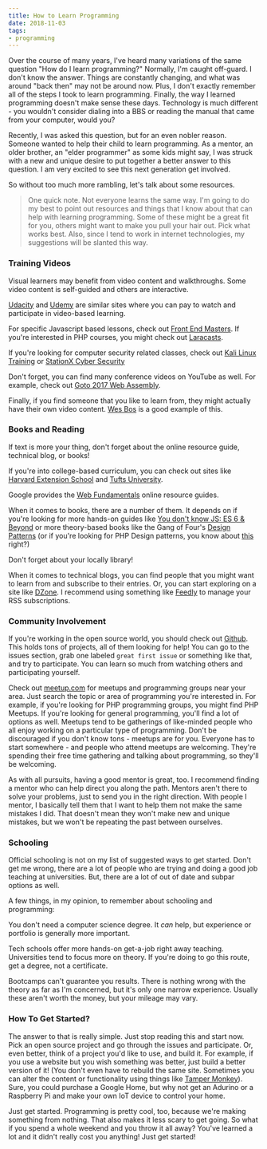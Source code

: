 ```yaml
---
title: How to Learn Programming
date: 2018-11-03
tags:
- programming
---
```

Over the course of many years, I've heard many variations of the same question "How do I learn programming?"  Normally, I'm caught off-guard. I don't know the answer. Things are constantly changing, and what was around "back then" may not be around now.  Plus, I don't exactly remember all of the steps I took to learn programming.  Finally, the way I learned programming doesn't make sense these days.  Technology is much different - you wouldn't consider dialing into a BBS or reading the manual that came from your computer, would you?

<!--more-->

Recently, I was asked this question, but for an even nobler reason. Someone wanted to help their child to learn programming. As a mentor, an older brother, an "elder programmer" as some kids might say, I was struck with a new and unique desire to put together a better answer to this question. I am very excited to see this next generation get involved.

So without too much more rambling, let's talk about some resources.  

> One quick note. Not everyone learns the same way. I'm going to do my best to point out resources and things that I know about that can help with learning programming. Some of these might be a great fit for you, others might want to make you pull your hair out. Pick what works best.  Also, since I tend to work in internet technologies, my suggestions will be slanted this way.

### Training Videos

Visual learners may benefit from video content and walkthroughs. Some video content is self-guided and others are interactive.

[Udacity](https://udacity.com) and [Udemy](https://www.udemy.com) are similar sites where you can pay to watch and participate in video-based learning.

For specific Javascript based lessons, check out [Front End Masters](https://frontendmasters.com).  If you're interested in PHP courses, you might check out [Laracasts](https://laracasts.com/).

If you're looking for computer security related classes, check out [Kali Linux Training](https://kali.training/) or [StationX Cyber Security](https://courses.stationx.net/)

Don't forget, you can find many conference videos on YouTube as well.  For example, check out [Goto 2017 Web Assembly](https://www.youtube.com/watch?v=R9wn99Xheq4).

Finally, if you find someone that you like to learn from, they might actually have their own video content.  [Wes Bos](https://wesbos.com/courses/) is a good example of this.

### Books and Reading

If text is more your thing, don't forget about the online resource guide, technical blog, or books!

If you're into college-based curriculum, you can check out sites like [Harvard Extension School](https://www.extension.harvard.edu/open-learning-initiative/intensive-introduction-computer-science) and [Tufts University](https://tuftsdev.github.io/DefenseAgainstTheDarkArts/).

Google provides the [Web Fundamentals](https://developers.google.com/web/fundamentals/) online resource guides.

When it comes to books, there are a number of them. It depends on if you're looking for more hands-on guides like [You don't know JS: ES 6 & Beyond](https://www.amazon.com/You-Dont-Know-JS-Beyond/dp/1491904240) or more theory-based books like the Gang of Four's [Design Patterns](https://www.amazon.com/Design-Patterns-Elements-Reusable-Object-Oriented/dp/0201633612) (or if you're looking for PHP Design patterns, you know about [this](http://saray.me/look-at-this-guy) right?)

Don't forget about your locally library!

When it comes to technical blogs, you can find people that you might want to learn from and subscribe to their entries.  Or, you can start exploring on a site like [DZone](https://dzone.com/).  I recommend using something like [Feedly](https://feedly.com) to manage your RSS subscriptions.

### Community Involvement

If you're working in the open source world, you should check out [Github](https://github.com). This holds tons of projects, all of them looking for help! You can go to the issues section, grab one labeled `great first issue` or something like that, and try to participate. You can learn so much from watching others and participating yourself.

Check out [meetup.com](https://meetup.com) for meetups and programming groups near your area.  Just search the topic or area of programming you're interested in. For example, if you're looking for PHP programming groups, you might find PHP Meetups. If you're looking for general programming, you'll find a lot of options as well.  Meetups tend to be gatherings of like-minded people who all enjoy working on a particular type of programming. Don't be discouraged if you don't know tons - meetups are for you.  Everyone has to start somewhere - and people who attend meetups are welcoming. They're spending their free time gathering and talking about programming, so they'll be welcoming.

As with all pursuits, having a good mentor is great, too.  I recommend finding a mentor who can help direct you along the path. Mentors aren't there to solve your problems, just to send you in the right direction. With people I mentor, I basically tell them that I want to help them not make the same mistakes I did. That doesn't mean they won't make new and unique mistakes, but we won't be repeating the past between ourselves.

### Schooling

Official schooling is not on my list of suggested ways to get started.  Don't get me wrong, there are a lot of people who are trying and doing a good job teaching at universities. But, there are a lot of out of date and subpar options as well.

A few things, in my opinion, to remember about schooling and programming:

You don't need a computer science degree. It _can_ help, but experience or portfolio is generally more important.

Tech schools offer more hands-on get-a-job right away teaching.  Universities tend to focus more on theory.  If you're doing to go this route, get a degree, not a certificate.

Bootcamps can't guarantee you results. There is nothing wrong with the theory as far as I'm concerned, but it's only one narrow experience.  Usually these aren't worth the money, but your mileage may vary.

### How To Get Started?

The answer to that is really simple.  Just stop reading this and start now.  Pick an open source project and go through the issues and participate. Or, even better, think of a project you'd like to use, and build it. For example, if you use a website but you wish something was better, just build a better version of it! (You don't even have to rebuild the same site. Sometimes you can alter the content or functionality using things like [Tamper Monkey](https://chrome.google.com/webstore/detail/tampermonkey/dhdgffkkebhmkfjojejmpbldmpobfkfo?hl=en)). Sure, you could purchase a Google Home, but why not get an Adurino or a Raspberry Pi and make your own IoT device to control your home.  

Just get started.  Programming is pretty cool, too, because we're making something from nothing.  That also makes it less scary to get going. So what if you spend a whole weekend and you throw it all away?  You've learned a lot and it didn't really cost you anything!  Just get started!
